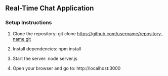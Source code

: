 ## Real-Time Chat Application

### Setup Instructions

1. Clone the repository:
git clone https://github.com/username/repository-name.git



2. Install dependencies:
npm install



3. Start the server:
node server.js



4. Open your browser and go to:
http://localhost:3000
